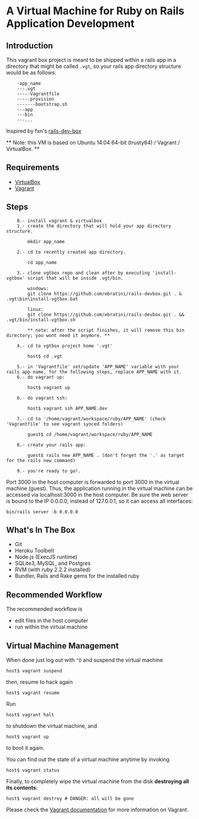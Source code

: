 # A Virtual Machine for Ruby on Rails Application Development

## Introduction

This vagrant box project is meant to be shipped within a rails app in a directory that might be called `.vgt`,
so your rails app directory structure would be as follows:

```
    -app_name
    ---.vgt
    -----Vagrantfile
    -----provision
    -------bootstrap.sh
    ---app
    ---bin
    ---...
```

Inspired by fxn's [rails-dev-box](https://github.com/rails/rails-dev-box)

** Note: this VM is based on Ubuntu 14.04 64-bit (trusty64) / Vagrant / VirtualBox. **

## Requirements

* [VirtualBox](https://www.virtualbox.org)
* [Vagrant](http://vagrantup.com)

## Steps

```
    0.- install vagrant & virtualbox
    1.- create the directory that will hold your app directory structure.
        
        mkdir app_name
    
    2.- cd to recently created app directory.
    
        cd app_name
        
    3.- clone vgtbox repo and clean after by executing 'install-vgtbox' script that will be inside .vgt/bin.
    
        windows:
        git clone https://github.com/ebratini/rails-devbox.git . & .vgt\bin\install-vgtbox.bat

        linux:
        git clone https://github.com/ebratini/rails-devbox.git . && .vgt/bin/install-vgtbox.sh
        
        ** note: after the script finishes, it will remove this bin directory; you wont need it anymore. **

    4.- cd to vgtbox project home '.vgt'
    
        host$ cd .vgt
    
    5.- in 'Vagrantfile' set/update 'APP_NAME' variable with your rails app name, for the following steps, replace APP_NAME with it.
    6.- do vagrant up:
    
        host$ vagrant up
        
    6.- do vagrant ssh:
    
        host$ vagrant ssh APP_NAME.dev
        
    7.- cd to '/home/vagrant/workspace/ruby/APP_NAME' (check 'Vagrantfile' to see vagrant synced folders)
        
        guest$ cd /home/vagrant/workspace/ruby/APP_NAME
    
    8.- create your rails app:
    
        guest$ rails new APP_NAME . (don't forget the '.' as target for the rails new command)

    9.- you're ready to go!.
```

Port 3000 in the host computer is forwarded to port 3000 in the virtual machine (guest). Thus, the application running in the virtual machine can be accessed via localhost:3000 in the host computer. Be sure the web server is bound to the IP 0.0.0.0, instead of 127.0.0.1, so it can access all interfaces:

    bin/rails server -b 0.0.0.0

## What's In The Box

* Git
* Heroku Toolbelt
* Node.js (ExecJS runtime)
* SQLite3, MySQL, and Postgres
* RVM (with ruby 2.2.2 installed)
* Bundler, Rails and Rake gems for the installed ruby


## Recommended Workflow

The recommended workflow is

* edit files in the host computer
* run within the virtual machine

## Virtual Machine Management

When done just log out with `^D` and suspend the virtual machine

    host$ vagrant suspend

then, resume to hack again

    host$ vagrant resume

Run

    host$ vagrant halt

to shutdown the virtual machine, and

    host$ vagrant up

to boot it again.

You can find out the state of a virtual machine anytime by invoking

    host$ vagrant status

Finally, to completely wipe the virtual machine from the disk **destroying all its contents**:

    host$ vagrant destroy # DANGER: all will be gone

Please check the [Vagrant documentation](http://vagrantup.com/v1/docs/index.html) for more information on Vagrant.